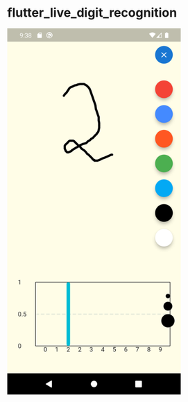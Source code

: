 # flutter_live_digit_recognition

<img src="https://github.com/chekoduadarsh/MNISTFlutterApp/blob/main/images/MNIST_Results.png" alt="drawing" width="400"/>
